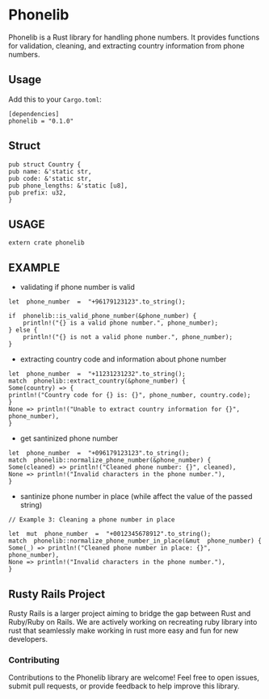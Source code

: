 # Phonelib

Phonelib is a Rust library for handling phone numbers. It provides functions for validation, cleaning, and extracting country information from phone numbers.

## Usage

Add this to your `Cargo.toml`:

```
[dependencies]
phonelib = "0.1.0"
```

## Struct

```
pub struct Country {
pub name: &'static str,
pub code: &'static str,
pub phone_lengths: &'static [u8],
pub prefix: u32,
}

```

## USAGE

```
extern crate phonelib
```

## EXAMPLE

- validating if phone number is valid

```
let  phone_number  =  "+96179123123".to_string();

if  phonelib::is_valid_phone_number(&phone_number) {
	println!("{} is a valid phone number.", phone_number);
} else {
	println!("{} is not a valid phone number.", phone_number);
}
```

- extracting country code and information about phone number

```
let  phone_number  =  "+11231231232".to_string();
match  phonelib::extract_country(&phone_number) {
Some(country) => {
println!("Country code for {} is: {}", phone_number, country.code);
}
None => println!("Unable to extract country information for {}", phone_number),
}
```

- get santinized phone number

```
let  phone_number  =  "+096179123123".to_string();
match  phonelib::normalize_phone_number(&phone_number) {
Some(cleaned) => println!("Cleaned phone number: {}", cleaned),
None => println!("Invalid characters in the phone number."),
}
```

- santinize phone number in place (while affect the value of the passed string)

```
// Example 3: Cleaning a phone number in place

let  mut  phone_number  =  "+0012345678912".to_string();
match  phonelib::normalize_phone_number_in_place(&mut  phone_number) {
Some(_) => println!("Cleaned phone number in place: {}", phone_number),
None => println!("Invalid characters in the phone number."),
}
```

## Rusty Rails Project

Rusty Rails is a larger project aiming to bridge the gap between Rust and Ruby/Ruby on Rails. We are actively working on recreating ruby library into rust that seamlessly make working in rust more easy and fun for new developers.

### Contributing

Contributions to the Phonelib library are welcome! Feel free to open issues, submit pull requests, or provide feedback to help improve this library.
